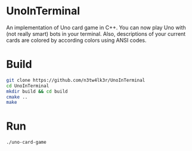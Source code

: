 # UnoInTerminal
An implementation of Uno card game in C++. You can now play Uno with (not really smart) bots in your terminal. Also, descriptions of your current cards are colored by according colors using ANSI codes.

# Build
```Bash
git clone https://github.com/n3tw4lk3r/UnoInTerminal
cd UnoInTerminal
mkdir build && cd build
cmake ..
make
```

# Run
```Bash
./uno-card-game
